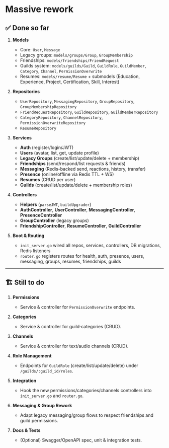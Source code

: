 # Massive rework

## ✅ Done so far

1. **Models**

   * Core: `User`, `Message`
   * Legacy groups: `models/groups/Group`, `GroupMembership`
   * Friendships: `models/friendships/FriendRequest`
   * Guilds system: `models/guilds/Guild`, `GuildRole`, `GuildMember`, `Category`, `Channel`, `PermissionOverwrite`
   * Resumes: `models/resume/Resume` + submodels (Education, Experience, Project, Certification, Skill, Interest)

2. **Repositories**

   * `UserRepository`, `MessagingRepository`, `GroupRepository`, `GroupMembershipRepository`
   * `FriendRequestRepository`, `GuildRepository`, `GuildMemberRepository`
   * `CategoryRepository`, `ChannelRepository`, `PermissionOverwriteRepository`
   * `ResumeRepository`

3. **Services**

   * **Auth** (register/login/JWT)
   * **Users** (avatar, list, get, update profile)
   * **Legacy Groups** (create/list/update/delete + membership)
   * **Friendships** (send/respond/list requests & friends)
   * **Messaging** (Redis-backed send, reactions, history, transfer)
   * **Presence** (online/offline via Redis TTL + WS)
   * **Resumes** (CRUD per user)
   * **Guilds** (create/list/update/delete + membership roles)

4. **Controllers**

   * **Helpers** (`parseJWT`, `buildUpgrader`)
   * **AuthController**, **UserController**, **MessagingController**, **PresenceController**
   * **GroupController** (legacy groups)
   * **FriendshipController**, **ResumeController**, **GuildController**

5. **Boot & Routing**

   * `init_server.go` wired all repos, services, controllers, DB migrations, Redis listeners
   * `router.go` registers routes for health, auth, presence, users, messaging, groups, resumes, friendships, guilds

---

## 🏗️ Still to do

1. **Permissions**

   * Service & controller for `PermissionOverwrite` endpoints.

2. **Categories**

   * Service & controller for guild‐categories (CRUD).

3. **Channels**

   * Service & controller for text/audio channels (CRUD).

4. **Role Management**

   * Endpoints for `GuildRole` (create/list/update/delete) under `/guilds/:guild_id/roles`.

5. **Integration**

   * Hook the new permissions/categories/channels controllers into `init_server.go` and `router.go`.

6. **Messaging & Group Rework**

   * Adapt legacy messaging/group flows to respect friendships and guild permissions.

7. **Docs & Tests**

   * (Optional) Swagger/OpenAPI spec, unit & integration tests.
